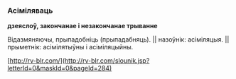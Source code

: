 ### Асіміляваць
**дзеяслоў, закончанае і незакончанае трыванне**

Відазмяняючы, прыпадобніць (прыпадабняць). || назоўнік: асіміляцыя. || прыметнік: асімілятыўны і асіміляцыйны.

<a rel="author">[http://rv-blr.com/](http://rv-blr.com/slounik.jsp?letterId=0&maskId=0&pageId=284)</a>
